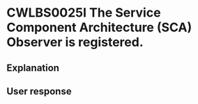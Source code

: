 # CWLBS0025I The Service Component Architecture (SCA) Observer is registered.

## Explanation

## User response